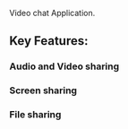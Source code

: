 Video chat Application.

## Key Features:
### Audio and Video sharing 
### Screen sharing
### File sharing
